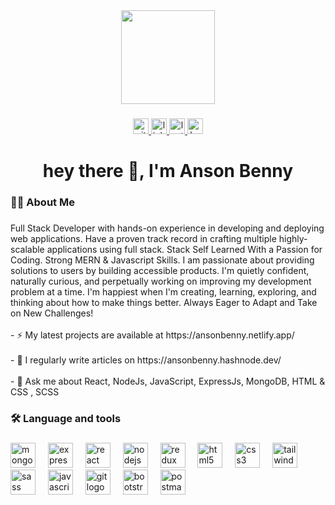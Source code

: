 <div align="center">
  <img height="150" src="https://camo.githubusercontent.com/62da68eb62b1e5f175f7d1f0191dd89a653d7908feb22d37d4a0ab07365d6791/68747470733a2f2f6d656469612e67697068792e636f6d2f6d656469612f4d3967624264396e6244724f5475314d71782f67697068792e676966"  />
</div>

###

<div align="center">
   <a href="https://github.com/ansonbenny" target="_blank">
    <img src="https://img.shields.io/badge/GitHub-181717.svg?style=for-the-badge&logo=GitHub&logoColor=white" height="25" alt="github logo"  />
  </a>
  <a href="https://www.linkedin.com/in/anson-benny/" target="_blank">
    <img src="https://img.shields.io/static/v1?message=LinkedIn&logo=linkedin&label=&color=0077B5&logoColor=white&labelColor=&style=for-the-badge" height="25" alt="linkedin logo"  />
  </a>
  <a href="https://www.leetcode.com/ansonbenny" target="_blank">
    <img src="https://img.shields.io/badge/LeetCode-FFA116.svg?style=for-the-badge&logo=LeetCode&logoColor=white" height="25" alt="leetcode logo"  />
  </a>
  <a href="https://ansonbenny.hashnode.dev/" target="_blank">
    <img src="https://img.shields.io/badge/Hashnode-2962FF?style=for-the-badge&logo=hashnode&logoColor=white" height="25" alt="hashnode logo"  />
  </a>
</div>

###

<h1 align="center">hey there 👋, I'm Anson Benny</h1>

###

<h3 align="left">👩‍💻  About Me</h3>

###

<p align="left">Full Stack Developer with hands-on experience in developing and deploying web applications. Have a proven track record in crafting multiple highly-scalable applications using full stack. Stack Self Learned With a Passion for Coding. Strong MERN & Javascript Skills. I am passionate about providing solutions to users by building accessible products. I'm quietly confident, naturally curious, and perpetually working on improving my development problem at a time. I'm happiest when I'm creating, learning, exploring, and thinking about how to make things better. Always Eager to Adapt and Take on New Challenges!<br><br>- ⚡ My latest projects are available at https://ansonbenny.netlify.app/<br><br>- 📝 I regularly write articles on https://ansonbenny.hashnode.dev/<br><br>- 💬 Ask me about React, NodeJs, JavaScript, ExpressJs, MongoDB, HTML & CSS , SCSS</p>

###

<h3 align="left">🛠 Language and tools</h3>

###

<div align="left">
  <img src="https://cdn.jsdelivr.net/gh/devicons/devicon/icons/mongodb/mongodb-original.svg" height="40" alt="mongodb logo"  />
  <img width="12" />
  <img src="https://cdn.jsdelivr.net/gh/devicons/devicon/icons/express/express-original.svg" height="40" alt="express logo"  />
  <img width="12" />
  <img src="https://cdn.jsdelivr.net/gh/devicons/devicon/icons/react/react-original.svg" height="40" alt="react logo"  />
  <img width="12" />
  <img src="https://cdn.jsdelivr.net/gh/devicons/devicon/icons/nodejs/nodejs-original.svg" height="40" alt="nodejs logo"  />
  <img width="12" />
  <img src="https://cdn.jsdelivr.net/gh/devicons/devicon/icons/redux/redux-original.svg" height="40" alt="redux logo"  />
  <img width="12" />
  <img src="https://cdn.jsdelivr.net/gh/devicons/devicon/icons/html5/html5-original.svg" height="40" alt="html5 logo"  />
  <img width="12" />
  <img src="https://cdn.jsdelivr.net/gh/devicons/devicon/icons/css3/css3-original.svg" height="40" alt="css3 logo"  />
  <img width="12" />
  <img src="https://cdn.jsdelivr.net/gh/devicons/devicon/icons/tailwindcss/tailwindcss-original-wordmark.svg" height="40" alt="tailwindcss logo"  />
  <img width="12" />
  <img src="https://cdn.jsdelivr.net/gh/devicons/devicon/icons/sass/sass-original.svg" height="40" alt="sass logo"  />
  <img width="12" />
  <img src="https://cdn.jsdelivr.net/gh/devicons/devicon/icons/javascript/javascript-original.svg" height="40" alt="javascript logo"  />
  <img width="12" />
  <img src="https://cdn.jsdelivr.net/gh/devicons/devicon/icons/git/git-original.svg" height="40" alt="git logo"  />
  <img width="12" />
  <img src="https://cdn.jsdelivr.net/gh/devicons/devicon/icons/bootstrap/bootstrap-original.svg" height="40" alt="bootstrap logo"  />
  <img width="12" />
  <img src="https://cdn.simpleicons.org/postman/FF6C37" height="40" alt="postman logo"  />
</div>


